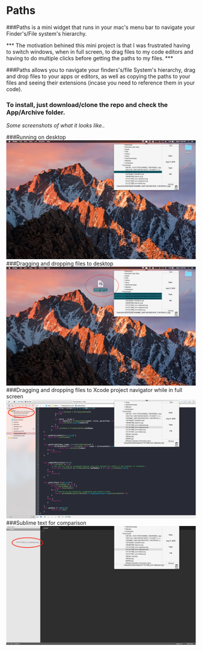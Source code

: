 # Paths
###Paths is a mini widget that runs in your mac's menu bar to navigate your Finder's/File system's hierarchy. 

\*\*\* The motivation behined this mini project is that I was frustrated having to switch windows, when in full screen, to drag files to my code editors and having to do multiple clicks before getting the paths to my files. \*\*\*

###Paths allows you to navigate your finders's/file System's hierarchy, drag and drop files to your apps or editors, as well as copying the paths to your files and seeing their extensions (incase you need to reference them in your code).  

### To install, just download/clone the repo and check the App/Archive folder. 


*Some screenshots of what it looks like..*

###Running on desktop 
<img src="Screenshots/1.jpg">
###Dragging and dropping files to desktop 
<img src="Screenshots/2.jpg">
###Dragging and dropping files to Xcode project navigator while in full screen
<img src="Screenshots/3.jpg">
###Sublime text for comparison 
<img src="Screenshots/4.jpg">

